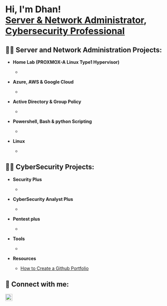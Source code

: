 <h1>Hi, I'm Dhan! <br/><a href="https://github.com/dpkrepo">Server & Network Administrator</a>, <a href="https://www.linkedin.com/in/dpk1/">Cybersecurity Professional</a></h1>

<h2>👨‍💻 Server and Network Administration Projects:</h2>

- <b>Home Lab (PROXMOX-A Linux Type1 Hypervisor)</b>
  - <b></b>

 
- <b>Azure, AWS & Google Cloud</b>
  - <b></b>

- <b>Active Directory & Group Policy</b>
  - <b></b>

- <b>Powershell, Bash & python Scripting</b>
  - <b></b>

- <b>Linux</b>
  - <b></b>


<h2>👨‍💻 CyberSecurity Projects:</h2>

- <b>Security Plus</b>
  - <b></b>

- <b>CyberSecurity Analyst Plus</b>
  - <b></b>

- <b>Pentest plus</b>
  - <b></b>

- <b>Tools</b>
  - <b></b>

- <b>Resources</b>
  - <a href="https://www.youtube.com/watch?v=zgqfWLHNKLk&list=PLqBeiU46hx1H--SNfTrohTOWeqkK-M2Y0&index=10">How to Create a Github Portfolio </a>


<h2> 🤳 Connect with me:</h2>

[<img align="left" alt="Dhanprasad | LinkedIn" width="22px" src="https://cdn.jsdelivr.net/npm/simple-icons@v3/icons/linkedin.svg" />][linkedin]


[linkedin]: https://linkedin.com/in/dpk1

<!--
**dpkrepo/dpkrepo** is a ✨ _special_ ✨ repository because its `README.md` (this file) appears on your GitHub profile.

Here are some ideas to get you started:

- 🔭 I’m currently working on ...
- 🌱 I’m currently learning ...
- 👯 I’m looking to collaborate on ...
- 🤔 I’m looking for help with ...
- 💬 Ask me about ...
- 📫 How to reach me: ...
- 😄 Pronouns: ...
- ⚡ Fun fact: ...
-->
